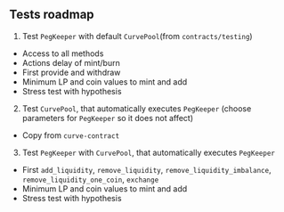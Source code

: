 ## Tests roadmap
1. Test `PegKeeper` with default `CurvePool`(from `contracts/testing`)
- Access to all methods
- Actions delay of mint/burn
- First provide and withdraw
- Minimum LP and coin values to mint and add
- Stress test with hypothesis

2. Test `CurvePool`, that automatically executes `PegKeeper` (choose parameters for `PegKeeper` so it does not affect)
- Copy from `curve-contract`

3. Test `PegKeeper` with `CurvePool`, that automatically executes `PegKeeper`
- First `add_liquidity`, `remove_liquidity`, `remove_liquidity_imbalance`, `remove_liquidity_one_coin`, `exchange`
- Minimum LP and coin values to mint and add
- Stress test with hypothesis
